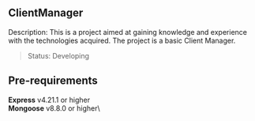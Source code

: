 ## ClientManager
Description: This is a project aimed at gaining knowledge and experience with the technologies acquired. The project is a basic Client Manager.

> Status: Developing

## Pre-requirements
**Express** v4.21.1 or higher\
**Mongoose** v8.8.0 or higher\
